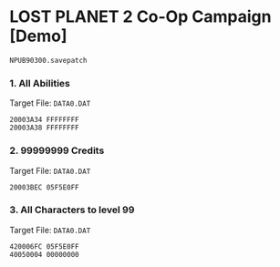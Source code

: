 #  LOST PLANET 2 Co-Op Campaign [Demo] 

`NPUB90300.savepatch`

### 1. All Abilities

Target File: `DATA0.DAT`

```
20003A34 FFFFFFFF
20003A38 FFFFFFFF
```

### 2. 99999999 Credits

Target File: `DATA0.DAT`

```
20003BEC 05F5E0FF
```

### 3. All Characters to level 99

Target File: `DATA0.DAT`

```
420006FC 05F5E0FF
40050004 00000000
```

